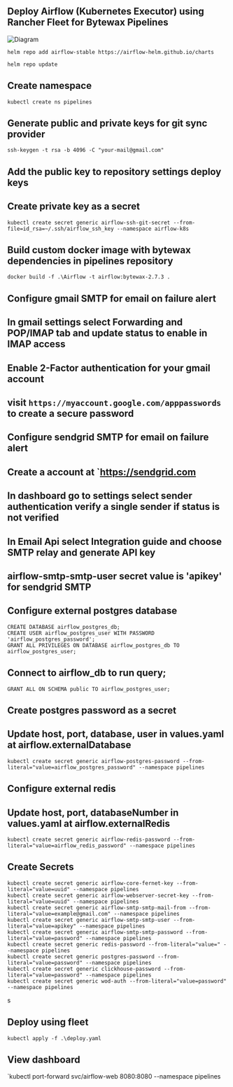 ## Deploy Airflow (Kubernetes Executor) using Rancher Fleet for Bytewax Pipelines
![Diagram](https://airflow.apache.org/docs/apache-airflow/stable/_images/arch-diag-kubernetes.png)

`helm repo add airflow-stable https://airflow-helm.github.io/charts`

`helm repo update`

## Create namespace
`kubectl create ns pipelines`

## Generate public and private keys for git sync provider 
`ssh-keygen -t rsa -b 4096 -C "your-mail@gmail.com"`
## Add the public key to repository settings deploy keys

## Create private key as a secret
`kubectl create secret generic airflow-ssh-git-secret --from-file=id_rsa=~/.ssh/airflow_ssh_key --namespace airflow-k8s`

## Build custom docker image with bytewax dependencies in pipelines repository
`docker build -f .\Airflow -t airflow:bytewax-2.7.3 .`

## Configure gmail SMTP for email on failure alert

## In gmail settings select Forwarding and POP/IMAP tab and update status to enable in IMAP access 
## Enable 2-Factor authentication for your gmail account
## visit `https://myaccount.google.com/apppasswords` to create a secure password

## Configure sendgrid SMTP for email on failure alert

## Create a account at `https://sendgrid.com
## In dashboard go to settings select sender authentication verify a single sender if status is not verified 
## In Email Api select Integration guide and choose SMTP relay and generate API key
## airflow-smtp-smtp-user secret value is 'apikey' for sendgrid SMTP

## Configure external postgres database
```
CREATE DATABASE airflow_postgres_db;
CREATE USER airflow_postgres_user WITH PASSWORD 'airflow_postgres_password';
GRANT ALL PRIVILEGES ON DATABASE airflow_postgres_db TO airflow_postgres_user;
```
## Connect to airflow_db to run query;
```
GRANT ALL ON SCHEMA public TO airflow_postgres_user;
```
## Create postgres password as a secret
## Update host, port, database, user in values.yaml at airflow.externalDatabase
`kubectl create secret generic airflow-postgres-password --from-literal="value=airflow_postgres_password" --namespace pipelines`

## Configure external redis
## Update host, port, databaseNumber in values.yaml at airflow.externalRedis
`kubectl create secret generic airflow-redis-password --from-literal="value=airflow_redis_password" --namespace pipelines`

## Create Secrets
```
kubectl create secret generic airflow-core-fernet-key --from-literal="value=uuid" --namespace pipelines
kubectl create secret generic airflow-webserver-secret-key --from-literal="value=uuid" --namespace pipelines
kubectl create secret generic airflow-smtp-smtp-mail-from --from-literal="value=example@gmail.com" --namespace pipelines
kubectl create secret generic airflow-smtp-smtp-user --from-literal="value=apikey" --namespace pipelines
kubectl create secret generic airflow-smtp-smtp-password --from-literal="value=password" --namespace pipelines
kubectl create secret generic redis-password --from-literal="value=" --namespace pipelines
kubectl create secret generic postgres-password --from-literal="value=password" --namespace pipelines
kubectl create secret generic clickhouse-password --from-literal="value=password" --namespace pipelines
kubectl create secret generic wod-auth --from-literal="value=password" --namespace pipelines
```
s
## Deploy using fleet
```
kubectl apply -f .\deploy.yaml
```
## View dashboard
`kubectl port-forward svc/airflow-web 8080:8080 --namespace pipelines

